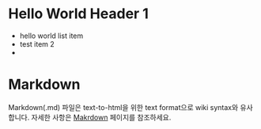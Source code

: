 # Hello World Header 1

* hello world list item
* test item 2
*

# Markdown

Markdown(.md) 파일은 text-to-html을 위한 text format으로 wiki syntax와 유사합니다. 자세한 사항은 [Makrdown](http://daringfireball.net/projects/markdown/) 페이지를 참조하세요.
